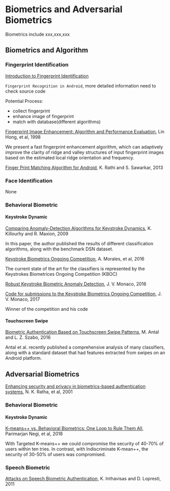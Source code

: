 # Biometrics and Adversarial Biometrics

Biometrics include xxx,xxx,xxx

## Biometrics and Algorithm

### Fingerprint Identification 

[Introduction to Fingerprint Identification](http://www.pslc.ws/macrog/kidsmac/firehouse/arson/fbiprint.htm)

`Fingerprint Recognition in Android`, more detailed information need to check source code

Potential Process:
- collect fingerprint
- enhance image of fingerprint
- match with database(different algorithms)

[Fingerprint Image Enhancement: Algorithm and Performance Evaluation](https://www.researchgate.net/publication/3192878), Lin Hong, et al, 1998

We present a fast fingerprint enhancement algorithm, which can adaptively improve the clarity of ridge and valley structures of input fingerprint images based on the estimated local ridge orientation and frequency.  

[Finger Print Matching Algorithm for Android](https://www.ijert.org/download/6068/finger-print-matching-algorithm-for-android), K. Rathi and S. Sawarkar, 2013

### Face Identification 

None

### Behavioral Biometric

#### Keystroke Dynamic

[Comparing Anomaly-Detection Algorithms for Keystroke Dynamics](https://www.cs.cmu.edu/~maxion/pubs/KillourhyMaxion09.pdf), K. Killourhy and R. Maxion, 2009

In this paper, the author published the results of different classification algorithms, along with the benchmark DSN dataset.

[Keystroke Biometrics Ongoing Competition](https://www.idiap.ch/~aanjos/papers/ieee-access-2016.pdf), A. Morales, et al, 2016

The current state of the art for the classifiers is represented by the Keystrokes Biometrices Ongoing Competition (KBOC)

[Robust Keystroke Biometric Anomaly Detection](https://arxiv.org/pdf/1606.09075.pdf), J. V. Monaco, 2016

[Code for submissions to the Keystroke Biometrics Ongoing Competition](https://github.com/vmonaco/kboc), J. V. Monaco, 2017 

Winner of the competition and his code

#### Touchscreen Swipe

[Biometric Authentication Based on Touchscreen Swipe Patterns](https://www.sciencedirect.com/science/article/pii/S2212017316000621), M. Antal and L. Z. Szabo, 2016

Antal et al. recently published a comprehensive analysis of many classifiers, along with a standard dataset that had features extracted from swipes on an Android platform.

## Adversarial Biometrics

[Enhancing security and privacy in biometrics-based authentication systems](https://www.researchgate.net/profile/Jonathan_Connell/publication/220353130_Enhancing_Security_and_Privacy_in_Biometrics-Based_Authentication_Systems/links/555a010508ae6fd2d8281b10/Enhancing-Security-and-Privacy-in-Biometrics-Based-Authentication-Systems.pdf), N. K. Ratha, et al, 2001

### Behavioral Biometric

#### Keystroke Dynamic

[K-means++ vs. Behavioral Biometrics: One Loop to Rule Them All](http://wp.internetsociety.org/ndss/wp-content/uploads/sites/25/2018/02/ndss2018_03B-2_Negi_paper.pdf), Parimarjan Negi, et al, 2018

With Targeted K-means++ we could compromise the security of 40-70% of users within ten tries. In contrast, with Indiscriminate  K-mean++, the security of 30-50% of users was compromised. 

### Speech Biometric

[Attacks on Speech Biometric Authentication](http://citeseerx.ist.psu.edu/viewdoc/download?rep=rep1&type=pdf&doi=10.1.1.217.9184), K. Inthavisas and D. Lopresti, 2011
